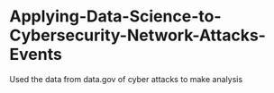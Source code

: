 # Applying-Data-Science-to-Cybersecurity-Network-Attacks-Events
Used the data from data.gov of cyber attacks to make analysis 
